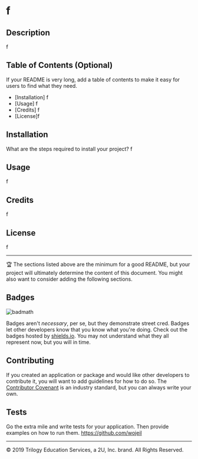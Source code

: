 
# f


## Description 

f


## Table of Contents (Optional)

If your README is very long, add a table of contents to make it easy for users to find what they need.

* [Installation] f
* [Usage] f
* [Credits] f
* [License]f


## Installation

What are the steps required to install your project? f


## Usage 
f



## Credits
f




## License
f


---

🏆 The sections listed above are the minimum for a good README, but your project will ultimately determine the content of this document. You might also want to consider adding the following sections.

## Badges

![badmath](https://img.shields.io/github/languages/top/nielsenjared/badmath)

Badges aren't _necessary_, per se, but they demonstrate street cred. Badges let other developers know that you know what you're doing. Check out the badges hosted by [shields.io](https://shields.io/). You may not understand what they all represent now, but you will in time.


## Contributing

If you created an application or package and would like other developers to contribute it, you will want to add guidelines for how to do so. The [Contributor Covenant](https://www.contributor-covenant.org/) is an industry standard, but you can always write your own.

## Tests

Go the extra mile and write tests for your application. Then provide examples on how to run them.
https://github.com/wojeil

---
© 2019 Trilogy Education Services, a 2U, Inc. brand. All Rights Reserved.



